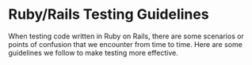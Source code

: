 # Ruby/Rails Testing Guidelines

When testing code written in Ruby on Rails, there are some scenarios or points of confusion that we encounter from time to time. Here are some guidelines we follow to make testing more effective.
